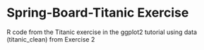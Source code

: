 # Spring-Board-Titanic Exercise

R code from the Titanic exercise in the ggplot2 tutorial using data (titanic_clean) from Exercise 2 
